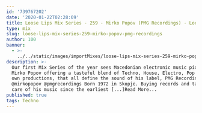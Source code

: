 ```yaml
---
id: '739767202'
date: '2020-01-22T02:28:09'
title: Loose Lips Mix Series - 259 - Mirko Popov (PMG Recordings) - Loose Lips
type: mix
slug: loose-lips-mix-series-259-mirko-popov-pmg-recordings
author: 100
banner:
  - >-
    ../../static/images/importMixes/loose-lips-mix-series-259-mirko-popov-pmg-recordings/image3197.jpeg
description: >-
  Our first Mix Series of the year sees Macedonian electronic music pioneer
  Mirko Popov offering a tasteful blend of Techno, House, Electro, Pop and his
  own productions, that all define the sound of his label, PMG Recordings.
  @mirkopopov @pmgrecordings Born 1972 in Skopje. Buying records and taking good
  care of his music since the earliest [...]Read More...
published: true
tags: Techno
---
```

